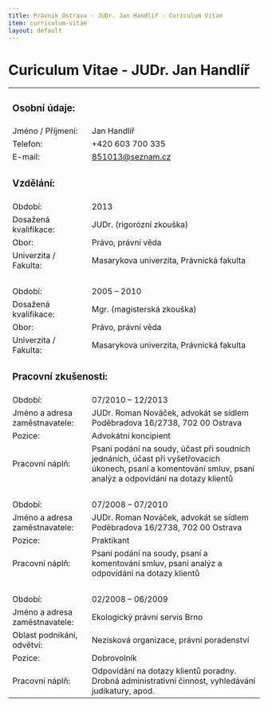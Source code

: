 ```yaml
---
title: Právník Ostrava - JUDr. Jan Handlíř - Curiculum Vitae
item: curriculum-vitae
layout: default
---
```

  <h1>Curiculum Vitae - JUDr. Jan Handlíř</h1>
  <table class="curriculum">
    <tr>
      <td colspan="2">
        <h3>Osobní údaje:</h3>
      </td>
    </tr>
    <tr>
      <td>Jméno / Příjmení:</td>
      <td>Jan Handlíř</td>
    </tr>
    <tr>
      <td>Telefon:</td>
      <td>+420 603 700 335</td>
    </tr>
    <tr>
      <td>E-mail:</td>
      <td><a href="mailto:851013@seznam.cz">851013@seznam.cz</a></td>
    </tr>
    <tr>
      <td colspan="2">
        <h3>Vzdělání:</h3>
      </td>
    </tr>
    <tr>
      <td>Období:</td>
      <td>2013</td>
    </tr>
    <tr>
      <td>Dosažená kvalifikace:</td>
      <td>JUDr. (rigorózní zkouška)</td>
    </tr>
    <tr>
      <td>Obor:</td>
      <td>Právo, právní věda</td>
    </tr>
    <tr>
      <td>Univerzita / Fakulta:</td>
      <td>Masarykova univerzita, Právnická fakulta</td>
    </tr>
    <tr>
      <td>&nbsp;</td>
      <td>&nbsp; </td>
    </tr>
    <tr>
      <td>Období:</td>
      <td>2005 – 2010</td>
    </tr>
    <tr>
      <td>Dosažená kvalifikace:</td>
      <td>Mgr. (magisterská zkouška)</td>
    </tr>
    <tr>
      <td>Obor:</td>
      <td>Právo, právní věda</td>
    </tr>
    <tr>
      <td>Univerzita / Fakulta:</td>
      <td>Masarykova univerzita, Právnická fakulta</td>
    </tr>
    <tr>
      <td colspan="2">
        <h3>Pracovní zkušenosti:</h3>
      </td>
    </tr>
    <tr>
      <td>Období:</td>
      <td>07/2010 – 12/2013</td>
    </tr>
    <tr>
      <td>Jméno a adresa zaměstnavatele:</td>
      <td>JUDr. Roman Nováček, advokát se sídlem Poděbradova 16/2738, 702 00 Ostrava</td>
    </tr>
    <tr>
      <td>Pozice:</td>
      <td>Advokátní koncipient</td>
    </tr>
    <tr>
      <td>Pracovní náplň:</td>
      <td>Psaní podání na soudy, účast při soudních jednáních, účast při vyšetřovacích úkonech, psaní a komentování smluv, psaní analýz a odpovídání na dotazy klientů</td>
    </tr>
    <tr>
      <td>&nbsp; </td>
      <td>&nbsp;</td>
    </tr>
    <tr>
      <td>Období:</td>
      <td>07/2008 – 07/2010</td>
    </tr>
    <tr>
      <td>Jméno a adresa zaměstnavatele:</td>
      <td>JUDr. Roman Nováček, advokát se sídlem Poděbradova 16/2738, 702 00 Ostrava</td>
    </tr>
    <tr>
      <td>Pozice:</td>
      <td>Praktikant</td>
    </tr>
    <tr>
      <td>Pracovní náplň:</td>
      <td>Psaní podání na soudy, psaní a komentování smluv, psaní analýz a odpovídání na dotazy klientů</td>
    </tr>
    <tr>
      <td>&nbsp;</td>
      <td>&nbsp;</td>
    </tr>
    <tr>
      <td>Období:</td>
      <td>02/2008 – 06/2009</td>
    </tr>
    <tr>
      <td>Jméno a adresa zaměstnavatele:</td>
      <td>Ekologický právní servis Brno</td>
    </tr>
    <tr>
      <td>Oblast podnikání, odvětví:</td>
      <td>Nezisková organizace, právní poradenství</td>
    </tr>
    <tr>
      <td>Pozice:</td>
      <td>Dobrovolník</td>
    </tr>
    <tr>
      <td>Pracovní náplň:</td>
      <td>Odpovídání na dotazy klientů poradny.<br/>Drobná administrativní činnost, vyhledávání judikatury, apod.</td>
    </tr>
  </table>
